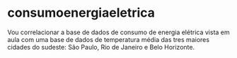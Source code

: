 # consumoenergiaeletrica
Vou correlacionar a base de dados de consumo de energia elétrica vista em aula com uma base de dados de temperatura média das tres maiores cidades do sudeste: São Paulo, Rio de Janeiro e Belo Horizonte. 

